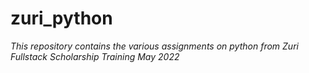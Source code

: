 # zuri_python
*This repository contains the various assignments on python from Zuri Fullstack Scholarship Training May 2022*
